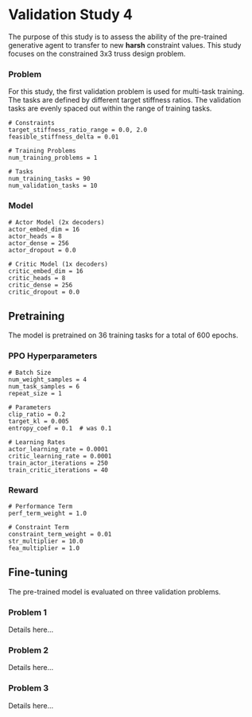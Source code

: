 
# Validation Study 4

The purpose of this study is to assess the ability of the pre-trained generative agent to transfer to new <b>harsh</b> constraint values.
This study focuses on the constrained 3x3 truss design problem.


### Problem 

For this study, the first validation problem is used for multi-task training. 
The tasks are defined by different target stiffness ratios.
The validation tasks are evenly spaced out within the range of training tasks.

    # Constraints
    target_stiffness_ratio_range = 0.0, 2.0
    feasible_stiffness_delta = 0.01

    # Training Problems
    num_training_problems = 1

    # Tasks
    num_training_tasks = 90
    num_validation_tasks = 10


### Model

    # Actor Model (2x decoders)
    actor_embed_dim = 16
    actor_heads = 8
    actor_dense = 256
    actor_dropout = 0.0

    # Critic Model (1x decoders)
    critic_embed_dim = 16
    critic_heads = 8
    critic_dense = 256
    critic_dropout = 0.0


## Pretraining

The model is pretrained on 36 training tasks for a total of 600 epochs.

### PPO Hyperparameters

    # Batch Size
    num_weight_samples = 4
    num_task_samples = 6
    repeat_size = 1

    # Parameters
    clip_ratio = 0.2
    target_kl = 0.005
    entropy_coef = 0.1  # was 0.1

    # Learning Rates
    actor_learning_rate = 0.0001
    critic_learning_rate = 0.0001
    train_actor_iterations = 250
    train_critic_iterations = 40

### Reward

    # Performance Term
    perf_term_weight = 1.0

    # Constraint Term
    constraint_term_weight = 0.01
    str_multiplier = 10.0
    fea_multiplier = 1.0





## Fine-tuning

The pre-trained model is evaluated on three validation problems. 



### Problem 1

Details here...


### Problem 2

Details here...


### Problem 3

Details here...












